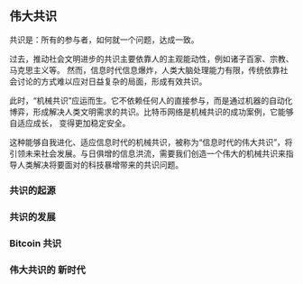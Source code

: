 ## 伟大共识
共识是：所有的参与者，如何就一个问题，达成一致。

过去，推动社会文明进步的共识主要依靠人的主观能动性，例如诸子百家、宗教、马克思主义等。 然而，信息时代信息爆炸，人类大脑处理能力有限，传统依靠社会讨论的方式难以应对日益复杂的局面，形成有效共识。

此时，“机械共识”应运而生。它不依赖任何人的直接参与，而是通过机器的自动化博弈，形成解决人类文明需求的共识。比特币网络是机械共识的成功案例，它能够自适应成长， 变得更加稳定安全。

这种能够自我进化、适应信息时代的机械共识，被称为“信息时代的伟大共识”，将引领未来社会发展。与日俱增的信息洪流，需要我们创造一个伟大的机械共识来指导人类解决将要面对的科技暴增带来的共识问题。


### 共识的起源


### 共识的发展

### Bitcoin 共识


### 伟大共识的 新时代
